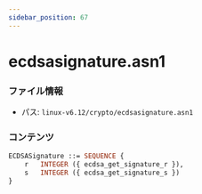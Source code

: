 ```yaml
---
sidebar_position: 67
---
```

# ecdsasignature.asn1

### ファイル情報

- パス: `linux-v6.12/crypto/ecdsasignature.asn1`

### コンテンツ

```asn1
ECDSASignature ::= SEQUENCE {
	r	INTEGER ({ ecdsa_get_signature_r }),
	s	INTEGER ({ ecdsa_get_signature_s })
}

```
